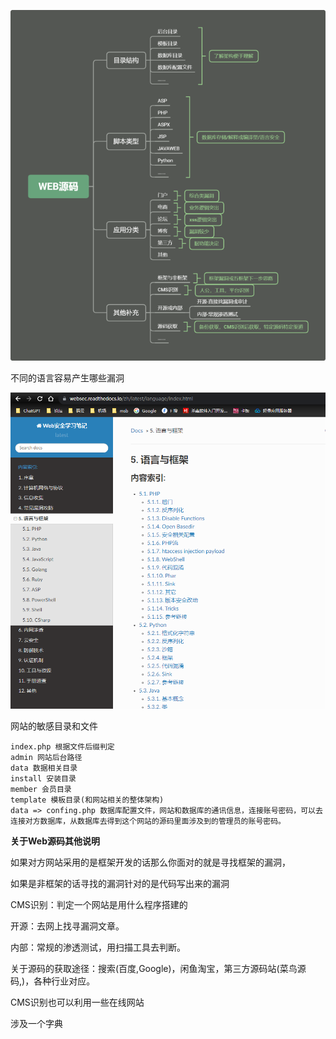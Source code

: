 

![image-20230811102722695](img/image-20230811102722695.png)

不同的语言容易产生哪些漏洞

![image-20230811094539466](img/image-20230811094539466.png)



网站的敏感目录和文件

```
index.php 根据文件后缀判定
admin 网站后台路径
data 数据相关目录
install 安装目录
member 会员目录
template 模板目录(和网站相关的整体架构)
data => confing.php 数据库配置文件，网站和数据库的通讯信息，连接账号密码，可以去连接对方数据库，从数据库去得到这个网站的源码里面涉及到的管理员的账号密码。
```



**关于Web源码其他说明**

如果对方网站采用的是框架开发的话那么你面对的就是寻找框架的漏洞，

如果是非框架的话寻找的漏洞针对的是代码写出来的漏洞

CMS识别：判定一个网站是用什么程序搭建的

开源：去网上找寻漏洞文章。

内部：常规的渗透测试，用扫描工具去判断。

关于源码的获取途径：搜索(百度,Google)，闲鱼淘宝，第三方源码站(菜鸟源码,)，各种行业对应。



CMS识别也可以利用一些在线网站







涉及一个字典

